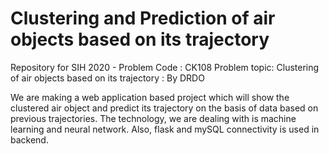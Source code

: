 # Clustering and Prediction of air objects based on its trajectory
Repository for SIH 2020 - Problem Code : CK108 
Problem topic: Clustering of air objects based on its trajectory : By DRDO

We are making a web application based project which will show the clustered air object and predict its trajectory on the basis of data based on previous trajectories. The technology, we are dealing with is machine learning and neural network. Also, flask and mySQL connectivity is used in backend. 
